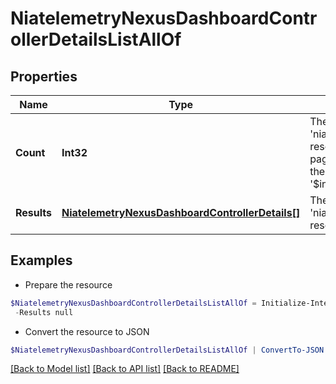 # NiatelemetryNexusDashboardControllerDetailsListAllOf
## Properties

Name | Type | Description | Notes
------------ | ------------- | ------------- | -------------
**Count** | **Int32** | The total number of &#39;niatelemetry.NexusDashboardControllerDetails&#39; resources matching the request, accross all pages. The &#39;Count&#39; attribute is included when the HTTP GET request includes the &#39;$inlinecount&#39; parameter. | [optional] 
**Results** | [**NiatelemetryNexusDashboardControllerDetails[]**](NiatelemetryNexusDashboardControllerDetails.md) | The array of &#39;niatelemetry.NexusDashboardControllerDetails&#39; resources matching the request. | [optional] 

## Examples

- Prepare the resource
```powershell
$NiatelemetryNexusDashboardControllerDetailsListAllOf = Initialize-IntersightNiatelemetryNexusDashboardControllerDetailsListAllOf  -Count null `
 -Results null
```

- Convert the resource to JSON
```powershell
$NiatelemetryNexusDashboardControllerDetailsListAllOf | ConvertTo-JSON
```

[[Back to Model list]](../README.md#documentation-for-models) [[Back to API list]](../README.md#documentation-for-api-endpoints) [[Back to README]](../README.md)

